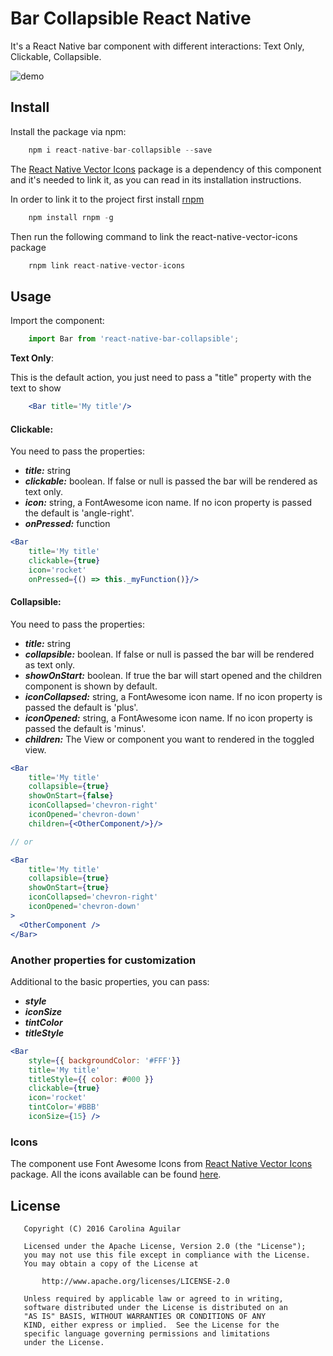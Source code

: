 
# Bar Collapsible React Native

It's a React Native bar component with different interactions: Text Only,
Clickable, Collapsible.

![demo](https://github.com/sagar1992/images-gifs/raw/master/react-native-bar-collapsible-plus/device-2017-06-16-102309.png=250x450)

## Install

Install the package via npm:

```javascript
    npm i react-native-bar-collapsible --save
```

The [React Native Vector Icons](https://github.com/oblador/react-native-vector-icons)
package is a dependency of this component and it's needed to link it, as you can
read in its installation instructions.

In order to link it to the project first install [rnpm](https://github.com/rnpm/rnpm)

```javascript
    npm install rnpm -g
```

Then run the following command to link the react-native-vector-icons package

```javascript
    rnpm link react-native-vector-icons
```

## Usage

Import the component:

```javascript
    import Bar from 'react-native-bar-collapsible';
```

**Text Only**:

This is the default action, you just need to pass a "title" property with the text to show

```jsx
    <Bar title='My title'/>
```

#### Clickable:

You need to pass the properties:

- ***title:*** string
- ***clickable:*** boolean. If false or null is passed the bar will be rendered as text only.
- ***icon:*** string, a FontAwesome icon name. If no icon property is passed the
    default is 'angle-right'.
- ***onPressed:*** function

```jsx
<Bar
    title='My title'
    clickable={true}
    icon='rocket'
    onPressed={() => this._myFunction()}/>
```

#### Collapsible:

You need to pass the properties:

- ***title:*** string
- ***collapsible:*** boolean. If false or null is passed the bar will be rendered as text only.
- ***showOnStart:*** boolean. If true the bar will start opened and the children component is shown by default.
- ***iconCollapsed:*** string, a FontAwesome icon name. If no icon property is passed the
    default is 'plus'.
- ***iconOpened:*** string, a FontAwesome icon name. If no icon property is passed the
    default is 'minus'.
- ***children:*** The View or component you want to rendered in the toggled view.

```jsx
<Bar
    title='My title'
    collapsible={true}
    showOnStart={false}
    iconCollapsed='chevron-right'
    iconOpened='chevron-down'
    children={<OtherComponent/>}/>

// or

<Bar
    title='My title'
    collapsible={true}
    showOnStart={true}
    iconCollapsed='chevron-right'
    iconOpened='chevron-down'
>
  <OtherComponent />
</Bar>
```

### Another properties for customization

Additional to the basic properties, you can pass:

- ***style***
- ***iconSize***
- ***tintColor***
- ***titleStyle***

```jsx
<Bar
    style={{ backgroundColor: '#FFF'}}
    title='My title'
    titleStyle={{ color: #000 }}
    clickable={true}
    icon='rocket'
    tintColor='#BBB'
    iconSize={15} />
```

### Icons

The component use Font Awesome Icons from
[React Native Vector Icons](https://github.com/oblador/react-native-vector-icons)
package. All the icons available can be found [here](http://fortawesome.github.io/Font-Awesome/icons/).




## License

```
   Copyright (C) 2016 Carolina Aguilar

   Licensed under the Apache License, Version 2.0 (the "License");
   you may not use this file except in compliance with the License.
   You may obtain a copy of the License at

       http://www.apache.org/licenses/LICENSE-2.0

   Unless required by applicable law or agreed to in writing,
   software distributed under the License is distributed on an
   "AS IS" BASIS, WITHOUT WARRANTIES OR CONDITIONS OF ANY
   KIND, either express or implied.  See the License for the
   specific language governing permissions and limitations
   under the License.
```
